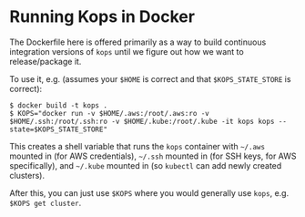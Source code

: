 # Running Kops in Docker

The Dockerfile here is offered primarily as a way to build continuous
integration versions of `kops` until we figure out how we want to
release/package it.

To use it, e.g. (assumes your `$HOME` is correct and that `$KOPS_STATE_STORE` is correct):
```shell
$ docker build -t kops .
$ KOPS="docker run -v $HOME/.aws:/root/.aws:ro -v $HOME/.ssh:/root/.ssh:ro -v $HOME/.kube:/root/.kube -it kops kops --state=$KOPS_STATE_STORE"
```

This creates a shell variable that runs the `kops` container with `~/.aws` mounted in (for AWS credentials), `~/.ssh` mounted in (for SSH keys, for AWS specifically), and `~/.kube` mounted in (so `kubectl` can add newly created clusters).

After this, you can just use `$KOPS` where you would generally use `kops`, e.g. `$KOPS get cluster`.
